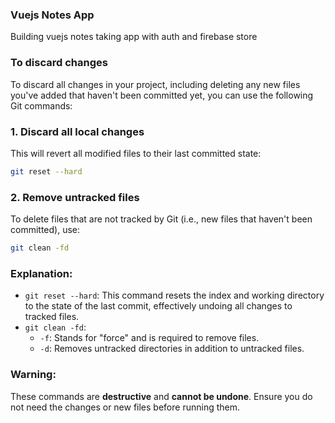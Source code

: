 ### Vuejs Notes App


Building vuejs notes taking app with auth and firebase store



### To discard changes


To discard all changes in your project, including deleting any new files you've added that haven't been committed yet, you can use the following Git commands:

### 1. **Discard all local changes**
This will revert all modified files to their last committed state:
   ```bash
   git reset --hard
   ```

### 2. **Remove untracked files**
To delete files that are not tracked by Git (i.e., new files that haven't been committed), use:
   ```bash
   git clean -fd
   ```

### Explanation:
- `git reset --hard`: This command resets the index and working directory to the state of the last commit, effectively undoing all changes to tracked files.
- `git clean -fd`:
    - `-f`: Stands for "force" and is required to remove files.
    - `-d`: Removes untracked directories in addition to untracked files.

### **Warning:**
These commands are **destructive** and **cannot be undone**. Ensure you do not need the changes or new files before running them.